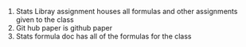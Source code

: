 1) Stats Libray assignment houses all formulas and other assignments given to the class
2) Git hub paper is github paper
3) Stats formula doc has all of the formulas for the class
